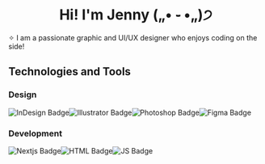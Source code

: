 <h1 align="center">Hi! I'm Jenny („• ֊ •„)੭</h1> 

✧ I am a passionate graphic and UI/UX designer who enjoys coding on the side! 


<h2>Technologies and Tools</h2>
<h3>Design</h3>
<div style="display: flex;">
    <img src="https://img.shields.io/badge/InDesign-pink?style=flat&logo=Adobe%20Indesign" alt="InDesign Badge">
    <img src="https://img.shields.io/badge/Illustrator-brown?style=flat&logo=Adobe%20Illustrator" alt="Illustrator Badge">
    <img src="https://img.shields.io/badge/Photoshop-blue?style=flat&logo=Adobe%20Photoshop" alt="Photoshop Badge">
    <img src=" https://img.shields.io/badge/Figma-white?style=flat&logo=Figma" alt="Figma Badge">
</div>

<h3>Development</h3>
<div style="display: flex;">
    <img src="https://img.shields.io/badge/Nextjs-black?style=flat&logo=Nextdotjs" alt="Nextjs Badge">
    <img src="https://img.shields.io/badge/HTML-white?style=flat&logo=html5" alt="HTML Badge">
    <img src="https://img.shields.io/badge/Javascript-pink?style=flat&logo=Javascript" alt="JS Badge">
</div>







<!--
**jjennbui/jjennbui** is a ✨ _special_ ✨ repository because its `README.md` (this file) appears on your GitHub profile.

Here are some ideas to get you started:

- 🔭 I’m currently working on ...
- 🌱 I’m currently learning ...
- 👯 I’m looking to collaborate on ...
- 🤔 I’m looking for help with ...
- 💬 Ask me about ...
- 📫 How to reach me: ...
- 😄 Pronouns: ...
- ⚡ Fun fact: ...
-->
